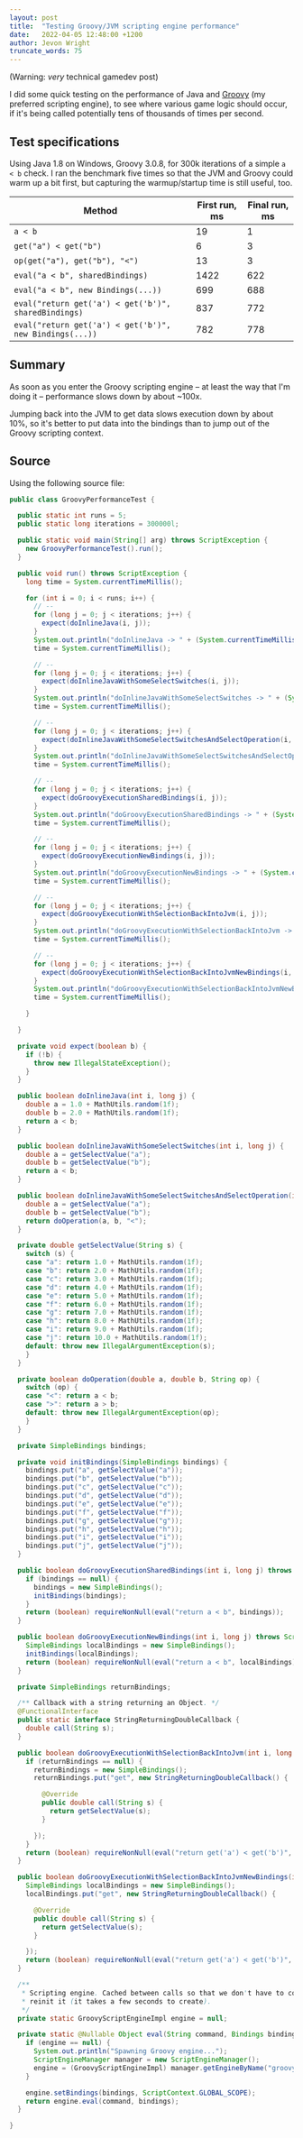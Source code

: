 ```yaml
---
layout: post
title:  "Testing Groovy/JVM scripting engine performance"
date:   2022-04-05 12:48:00 +1200
author: Jevon Wright
truncate_words: 75
---
```


(Warning: _very_ technical gamedev post)

I did some quick testing on the performance of Java and [Groovy](https://groovy-lang.org/) (my preferred scripting engine), to see
where various game logic should occur, if it's being called potentially tens of thousands of times per second.

## Test specifications

Using Java 1.8 on Windows, Groovy 3.0.8, for 300k iterations of a simple `a < b` check. I ran the benchmark five times
so that the JVM and Groovy could warm up a bit first, but capturing the warmup/startup time is still useful, too.

| Method | First run, ms | Final run, ms |
| ---- | ---- | ---- |
| `a < b` | 19 | 1 |
| `get("a") < get("b")` | 6 | 3 |
| `op(get("a"), get("b"), "<")` | 13 | 3 |
| `eval("a < b", sharedBindings)` | 1422 | 622 |
| `eval("a < b", new Bindings(...))` | 699 | 688 |
| `eval("return get('a') < get('b')", sharedBindings)` | 837 | 772 |
| `eval("return get('a') < get('b')", new Bindings(...))` | 782 | 778 |

## Summary

As soon as you enter the Groovy scripting engine – at least the way that I'm doing it – performance slows down by about ~100x.

Jumping back into the JVM to get data slows execution down by about 10%, so it's better to put data into the bindings than to jump out of the Groovy scripting context.

## Source

Using the following source file:

```java
public class GroovyPerformanceTest {

  public static int runs = 5;
  public static long iterations = 300000l;

  public static void main(String[] arg) throws ScriptException {
    new GroovyPerformanceTest().run();
  }

  public void run() throws ScriptException {
    long time = System.currentTimeMillis();

    for (int i = 0; i < runs; i++) {
      // --
      for (long j = 0; j < iterations; j++) {
        expect(doInlineJava(i, j));
      }
      System.out.println("doInlineJava -> " + (System.currentTimeMillis() - time));
      time = System.currentTimeMillis();

      // --
      for (long j = 0; j < iterations; j++) {
        expect(doInlineJavaWithSomeSelectSwitches(i, j));
      }
      System.out.println("doInlineJavaWithSomeSelectSwitches -> " + (System.currentTimeMillis() - time));
      time = System.currentTimeMillis();

      // --
      for (long j = 0; j < iterations; j++) {
        expect(doInlineJavaWithSomeSelectSwitchesAndSelectOperation(i, j));
      }
      System.out.println("doInlineJavaWithSomeSelectSwitchesAndSelectOperation -> " + (System.currentTimeMillis() - time));
      time = System.currentTimeMillis();

      // --
      for (long j = 0; j < iterations; j++) {
        expect(doGroovyExecutionSharedBindings(i, j));
      }
      System.out.println("doGroovyExecutionSharedBindings -> " + (System.currentTimeMillis() - time));
      time = System.currentTimeMillis();

      // --
      for (long j = 0; j < iterations; j++) {
        expect(doGroovyExecutionNewBindings(i, j));
      }
      System.out.println("doGroovyExecutionNewBindings -> " + (System.currentTimeMillis() - time));
      time = System.currentTimeMillis();

      // --
      for (long j = 0; j < iterations; j++) {
        expect(doGroovyExecutionWithSelectionBackIntoJvm(i, j));
      }
      System.out.println("doGroovyExecutionWithSelectionBackIntoJvm -> " + (System.currentTimeMillis() - time));
      time = System.currentTimeMillis();

      // --
      for (long j = 0; j < iterations; j++) {
        expect(doGroovyExecutionWithSelectionBackIntoJvmNewBindings(i, j));
      }
      System.out.println("doGroovyExecutionWithSelectionBackIntoJvmNewBindings -> " + (System.currentTimeMillis() - time));
      time = System.currentTimeMillis();

    }

  }

  private void expect(boolean b) {
    if (!b) {
      throw new IllegalStateException();
    }
  }

  public boolean doInlineJava(int i, long j) {
    double a = 1.0 + MathUtils.random(1f);
    double b = 2.0 + MathUtils.random(1f);
    return a < b;
  }

  public boolean doInlineJavaWithSomeSelectSwitches(int i, long j) {
    double a = getSelectValue("a");
    double b = getSelectValue("b");
    return a < b;
  }

  public boolean doInlineJavaWithSomeSelectSwitchesAndSelectOperation(int i, long j) {
    double a = getSelectValue("a");
    double b = getSelectValue("b");
    return doOperation(a, b, "<");
  }

  private double getSelectValue(String s) {
    switch (s) {
    case "a": return 1.0 + MathUtils.random(1f);
    case "b": return 2.0 + MathUtils.random(1f);
    case "c": return 3.0 + MathUtils.random(1f);
    case "d": return 4.0 + MathUtils.random(1f);
    case "e": return 5.0 + MathUtils.random(1f);
    case "f": return 6.0 + MathUtils.random(1f);
    case "g": return 7.0 + MathUtils.random(1f);
    case "h": return 8.0 + MathUtils.random(1f);
    case "i": return 9.0 + MathUtils.random(1f);
    case "j": return 10.0 + MathUtils.random(1f);
    default: throw new IllegalArgumentException(s);
    }
  }

  private boolean doOperation(double a, double b, String op) {
    switch (op) {
    case "<": return a < b;
    case ">": return a > b;
    default: throw new IllegalArgumentException(op);
    }
  }

  private SimpleBindings bindings;

  private void initBindings(SimpleBindings bindings) {
    bindings.put("a", getSelectValue("a"));
    bindings.put("b", getSelectValue("b"));
    bindings.put("c", getSelectValue("c"));
    bindings.put("d", getSelectValue("d"));
    bindings.put("e", getSelectValue("e"));
    bindings.put("f", getSelectValue("f"));
    bindings.put("g", getSelectValue("g"));
    bindings.put("h", getSelectValue("h"));
    bindings.put("i", getSelectValue("i"));
    bindings.put("j", getSelectValue("j"));
  }

  public boolean doGroovyExecutionSharedBindings(int i, long j) throws ScriptException {
    if (bindings == null) {
      bindings = new SimpleBindings();
      initBindings(bindings);
    }
    return (boolean) requireNonNull(eval("return a < b", bindings));
  }

  public boolean doGroovyExecutionNewBindings(int i, long j) throws ScriptException {
    SimpleBindings localBindings = new SimpleBindings();
    initBindings(localBindings);
    return (boolean) requireNonNull(eval("return a < b", localBindings));
  }

  private SimpleBindings returnBindings;

  /** Callback with a string returning an Object. */
  @FunctionalInterface
  public static interface StringReturningDoubleCallback {
    double call(String s);
  }

  public boolean doGroovyExecutionWithSelectionBackIntoJvm(int i, long j) throws ScriptException {
    if (returnBindings == null) {
      returnBindings = new SimpleBindings();
      returnBindings.put("get", new StringReturningDoubleCallback() {

        @Override
        public double call(String s) {
          return getSelectValue(s);
        }

      });
    }
    return (boolean) requireNonNull(eval("return get('a') < get('b')", returnBindings));
  }

  public boolean doGroovyExecutionWithSelectionBackIntoJvmNewBindings(int i, long j) throws ScriptException {
    SimpleBindings localBindings = new SimpleBindings();
    localBindings.put("get", new StringReturningDoubleCallback() {

      @Override
      public double call(String s) {
        return getSelectValue(s);
      }

    });
    return (boolean) requireNonNull(eval("return get('a') < get('b')", localBindings));
  }

  /**
   * Scripting engine. Cached between calls so that we don't have to continually
   * reinit it (it takes a few seconds to create).
   */
  private static GroovyScriptEngineImpl engine = null;

  private static @Nullable Object eval(String command, Bindings bindings) throws ScriptException {
    if (engine == null) {
      System.out.println("Spawning Groovy engine...");
      ScriptEngineManager manager = new ScriptEngineManager();
      engine = (GroovyScriptEngineImpl) manager.getEngineByName("groovy");
    }

    engine.setBindings(bindings, ScriptContext.GLOBAL_SCOPE);
    return engine.eval(command, bindings);
  }

}
```

